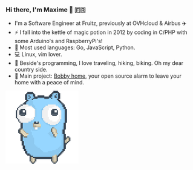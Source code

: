 ### Hi there, I'm Maxime 👋 :fr:

- I'm a Software Engineer at Fruitz, previously at OVHcloud & Airbus ✈️
- :zap: I fall into the kettle of magic potion in 2012 by coding in C/PHP with some Arduino's and RaspberryPi's!
- :construction_worker: Most used languages: Go, JavaScript, Python.
- :computer: Linux, vim lover.
- :ear_of_rice: Beside's programming, I love traveling, hiking, biking. Oh my dear country side.
- :house_with_garden: Main project: [Bobby home](https://github.com/bobby-home/bobby-home), your open source alarm to leave your home with a peace of mind.

![gopher dancing](./dancing-gopher.gif)
